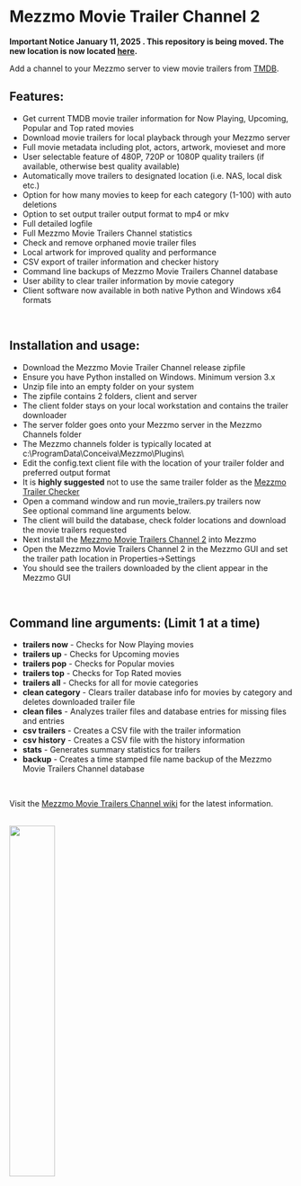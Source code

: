 # Mezzmo Movie Trailer Channel 2

<b>Important Notice January 11, 2025 .  This repository is being moved.  The new location is now located <a href="https://github.com/jbinkley60/MezzmoMovieTrailer">here</a>. </b>

Add a channel to your Mezzmo server to view movie trailers from <a href="https://www.themoviedb.org/">TMDB</a>.  


## Features:

- Get current TMDB movie trailer information for Now Playing, Upcoming, Popular and Top rated movies
- Download movie trailers for local playback through your Mezzmo server
- Full movie metadata including plot, actors, artwork, movieset and more 
- User selectable feature of 480P, 720P or 1080P quality trailers (if available, otherwise best quality available)
- Automatically move trailers to designated location (i.e. NAS, local disk etc.)
- Option for how many movies to keep for each category (1-100) with auto deletions
- Option to set output trailer output format to mp4 or mkv 
- Full detailed logfile
- Full Mezzmo Movie Trailers Channel statistics
- Check and remove orphaned movie trailer files
- Local artwork for improved quality and performance
- CSV export of trailer information and checker history 
- Command line backups of Mezzmo Movie Trailers Channel database
- User ability to clear trailer information by movie category
- Client software now available in both native Python and Windows x64 formats 
<br/>

## Installation and usage:

-  Download the Mezzmo Movie Trailer Channel release zipfile
-  Ensure you have Python installed on Windows. Minimum version 3.x
-  Unzip file into an empty folder on your system
-  The zipfile contains 2 folders, client and server
-  The client folder stays on your local workstation and contains the trailer downloader
-  The server folder goes onto your Mezzmo server in the Mezzmo Channels folder
-  The Mezzmo channels folder is typically located at c:\ProgramData\Conceiva\Mezzmo\Plugins\   
-  Edit the config.text client file with the location of your trailer folder and preferred output format
-  It is <b>highly suggested</b> not to use the same trailer folder as the <a href="https://github.com/jbinkley60/MezzmoTrailerChecker/wiki">Mezzmo Trailer Checker</a>  
-  Open a command window and run movie_trailers.py trailers now<br/>
   See optional command line arguments below.
-  The client will build the database, check folder locations and download the movie trailers requested
-  Next install the <a href="http://www.mezzmo.com/wiki/doku.php?id=adding_channels">Mezzmo Movie Trailers Channel 2</a> into Mezzmo
-  Open the Mezzmo Movie Trailers Channel 2 in the Mezzmo GUI and set the trailer path location in Properties->Settings
-  You should see the trailers downloaded by the client appear in the Mezzmo GUI       

<br>
   
## Command line arguments:  (Limit 1 at a time)

- <b>trailers now</b>	-  Checks for Now Playing movies <br>
- <b>trailers up</b>    -  Checks for Upcoming movies <br>
- <b>trailers pop</b>   -  Checks for Popular movies <br>
- <b>trailers top</b>   -  Checks for Top Rated movies <br>
- <b>trailers all</b>   -  Checks for all for movie categories <br> 
- <b>clean category</b> -  Clears trailer database info for movies by category and deletes downloaded trailer file <br>
- <b>clean files</b>    -  Analyzes trailer files and database entries for missing files and entries <br> 
- <b>csv trailers</b>   -  Creates a CSV file with the trailer information <br> 
- <b>csv history</b>    -  Creates a CSV file with the history information <br>
- <b>stats</b>          -  Generates summary statistics for trailers <br>
- <b>backup</b>         -  Creates a time stamped file name backup of the Mezzmo Movie Trailers Channel database <br> 

<br>          

Visit the <a href="https://github.com/Conceiva/MovieTrailer/wiki">Mezzmo Movie Trailers Channel wiki</a> for the latest information.          

           
<br/><img src="https://github.com/Conceiva/MovieTrailer/assets/63779136/1f65376d-2a70-4337-a0c7-a4899164b0a8" width="40%" height="40%">

